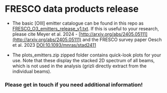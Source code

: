 # FRESCO data products release

- The basic [OIII] emitter catalogue can be found in this repo as [FRESCO_O3_emitters_release_v1.txt](https://github.com/rameyer/fresco/blob/main/FRESCO_O3_emitters_release_v1.txt). If this is useful to your research, please cite Meyer et al. 2024 - [http://arxiv.org/abs/2405.05111](http://arxiv.org/abs/2405.05111) and the FRESCO survey paper Oesch et al. 2023 [DOI:10.1093/mnras/stad2411](https://doi.org/10.1093/mnras/stad2411)

- The plots_emitters.zip zipped folder contains quick-look plots for your use. Note that these display the stacked 2D spectrum of all beams, which is not used in the analysis (grizli directly extract from the individual beams).

### Please get in touch if you need additional information!
